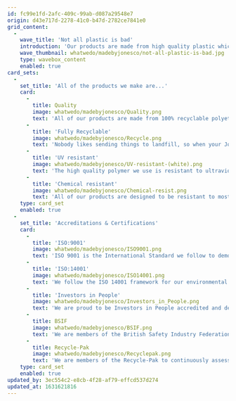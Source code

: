 ```yaml
---
id: fc99e1fd-2afc-409c-99ab-d087a29548e7
origin: d43e717d-2278-41c0-b47d-2782ce7841e0
grid_content:
  -
    wave_title: 'Not all plastic is bad'
    introduction: 'Our products are made from high quality plastic which is designed for long term use and are all fully recyclable at the end of their life.'
    wave_thumbnail: whatwedo/madebyjonesco/not-all-plastic-is-bad.jpg
    type: wavebox_content
    enabled: true
card_sets:
  -
    set_title: 'All of the products we make are...'
    card:
      -
        title: Quality
        image: whatwedo/madebyjonesco/Quality.png
        text: 'All of our products are made from 100% recyclable polyethylene'
      -
        title: 'Fully Recyclable'
        image: whatwedo/madebyjonesco/Recycle.png
        text: 'Nobody likes sending things to landfill, so when your Jonesco product comes to the end of its life, you can be confident in the knowledge that it can be fully recycled and repurposed.'
      -
        title: 'UV resistant'
        image: whatwedo/madebyjonesco/UV-resistant-(white).png
        text: 'The high quality polymer we use is resistant to ultraviolet rays emitted by the sun. So, come rain or shine your Jonesco product will always look in top form.'
      -
        title: 'Chemical resistant'
        image: whatwedo/madebyjonesco/Chemical-resist.png
        text: 'All of our products are designed to be resistant to most chemicals. This makes our products more safe, and means they last much longer than those made form alternative materials.'
    type: card_set
    enabled: true
  -
    set_title: 'Accreditations & Certifications'
    card:
      -
        title: 'ISO:9001'
        image: whatwedo/madebyjonesco/ISO9001.png
        text: 'ISO 9001 is the International Standard we follow to demonstrate our ability to provide products that meet both out customer and regulatory requirements.'
      -
        title: 'ISO:14001'
        image: whatwedo/madebyjonesco/ISO14001.png
        text: 'We follow the ISO 14001 framework for our environmental management systems.'
      -
        title: 'Investors in People'
        image: whatwedo/madebyjonesco/Investors_in_People.png
        text: 'We are proud to be Investors in People accredited and demonstrate our commitment to developing our people.'
      -
        title: BSIF
        image: whatwedo/madebyjonesco/BSIF.png
        text: 'We are members of the British Safety Industry Federation, the UKs leading trade body within the safety industry.'
      -
        title: Recycle-Pak
        image: whatwedo/madebyjonesco/Recyclepak.png
        text: 'We are members of the Recycle-Pak to continuously assess and improve our approach to packaging waste.'
    type: card_set
    enabled: true
updated_by: 3ec554c2-e8cb-4f28-af79-effcd537d274
updated_at: 1631621816
---
```

